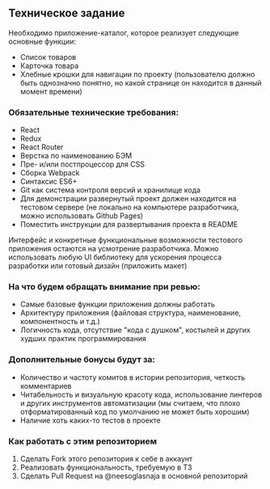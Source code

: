 ## Техническое задание
Необходимо приложение-каталог, которое реализует следующие основные функции:

- Список товаров
- Карточка товара
- Хлебные крошки для навигации по проекту (пользователю должно быть однозначно понятно, но какой странице он находится в данный момент времени)

### Обязательные технические требования:
- React
- Redux
- React Router
- Верстка по наименованию БЭМ
- Пре- и/или постпроцессор для CSS
- Сборка Webpack
- Синтаксис ES6+
- Git как система контроля версий и хранилище кода
- Для демонстрации развернутый проект должен находится на тестовом сервере (не локально на компьютере разработчика, можно использовать Github Pages)
- Поместить инструкции для развертывания проекта в README

Интерфейс и конкретные функциональные возможности тестового приложения остаются на усмотрение разработчика. Можно использовать любую UI библиотеку для ускорения процесса разработки или готовый дизайн (приложить макет)

### На что будем обращать внимание при ревью:

- Самые базовые функции приложения должны работать
- Архитектуру приложения (файловая структура, наименование, компонентность и т.д.)
- Логичность кода, отсутствие "кода с душком", костылей и других худших практик программирования

### Дополнительные бонусы будут за:

- Количество и частоту комитов в истории репозитория, четкость комментариев
- Читабельность и визуальную красоту кода, использование линтеров и других инструментов автоматизации (мы считаем, что плохо отформатированный код по умолчанию не может быть хорошим)
- Наличие хоть каких-то тестов в проекте

### Как работать с этим репозиторием

1. Сделать Fork этого репозитория к себе в аккаунт
2. Реализовать функциональность, требуемую в ТЗ
3. Сделать Pull Request на @neesoglasnaja в основной репозиторий
